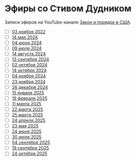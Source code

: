 # Эфиры со Стивом Дудником

Записи эфиров на YouTube-канале [Закон и порядок в США](https://www.youtube.com/@SteveDoudnik).

- [ ] [03 ноября 2022](2022_11_03.md)
- [ ] [14 мая 2024](2024_05_14.md)
- [ ] [04 июня 2024](2024_06_04.md)
- [ ] [09 июля 2024](2024_07_09.md)
- [ ] [14 августа 2024](2024_08_14.md)
- [ ] [13 сентября 2024](2024_09_13.md)
- [ ] [02 октября 2024](2024_10_02.md)
- [ ] [14 октября 2024](2024_10_14.md)
- [ ] [04 ноября 2024](2024_11_04.md)
- [ ] [23 ноября 2024](2024_11_23.md)
- [ ] [26 декабря 2024](2024_12_26.md)
- [ ] [15 января 2025](2025_01_15.md)
- [ ] [19 февраля 2025](2025_02_19.md)
- [ ] [11 марта 2025](2025_03_11.md)
- [ ] [22 марта 2025](2025_03_22.md)
- [ ] [25 марта 2025](2025_03_25.md)
- [ ] [24 апреля 2025](2025_04_24.md)
- [ ] [23 мая 2025](2025_05_23.md)
- [ ] [24 июня 2025](2025_06_24.md)
- [ ] [30 июля 2025](2025_07_30.md)
- [ ] [04 сентября 2025](2025_09_04.md)
- [ ] [19 сентября 2025](2025_09_19.md)
- [ ] [24 октября 2025](2025_10_24.md)
